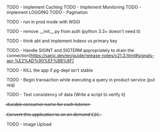 TODO - Implement Caching
TODO - Implement Monitoring
TODO - implement LOGGING
TODO - Pagination

TODO - run in prod mode with WSGI

TODO - remove \_\_init\_\_.py from auth (python 3.3+ doesn't need it)

TODO - think abt and implement Indexs vs primary key

TODO - Handle SIGINT and SIGTERM appropriately to drain the connection[https://sanic.dev/en/guide/release-notes/v21.3.html#signals-api-%E2%AD%90%EF%B8%8F]

TODO - KILL the app if pg-depl isn't stable

TODO - Begin transaction while executing a query in product service (put req)

TODO - Test consistency of data (Write a script to verify it)

 ̶d̶u̶r̶a̶b̶l̶e̶ ̶c̶o̶n̶s̶u̶m̶e̶r̶ ̶n̶a̶m̶e̶ ̶f̶o̶r̶ ̶e̶a̶c̶h̶ ̶l̶i̶s̶t̶e̶n̶e̶r̶

 ̶C̶o̶n̶v̶e̶r̶t̶ ̶t̶h̶i̶s̶ ̶a̶p̶p̶l̶i̶c̶a̶t̶i̶o̶n̶ ̶t̶o̶ ̶a̶n̶ ̶o̶n̶-̶d̶e̶m̶a̶n̶d̶ ̶C̶2̶C̶.̶

TODO - Image Upload
